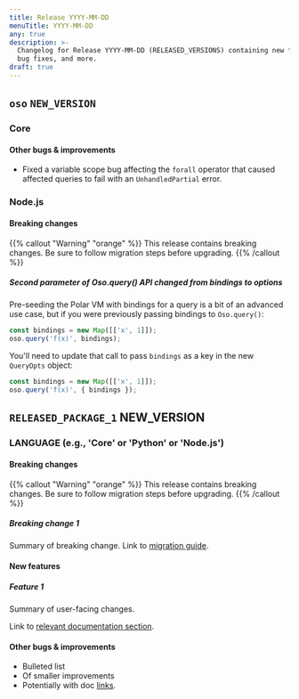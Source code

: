 ```yaml
---
title: Release YYYY-MM-DD
menuTitle: YYYY-MM-DD
any: true
description: >-
  Changelog for Release YYYY-MM-DD (RELEASED_VERSIONS) containing new features,
  bug fixes, and more.
draft: true
---
```


## `oso` `NEW_VERSION`

### Core

#### Other bugs & improvements

- Fixed a variable scope bug affecting the `forall` operator that caused affected
  queries to fail with an `UnhandledPartial` error.

### Node.js

#### Breaking changes

{{% callout "Warning" "orange" %}}
  This release contains breaking changes. Be sure to follow migration steps
  before upgrading.
{{% /callout %}}

##### Second parameter of Oso.query() API changed from bindings to options

Pre-seeding the Polar VM with bindings for a query is a bit of an advanced use
case, but if you were previously passing bindings to `Oso.query()`:

```js
const bindings = new Map([['x', 1]]);
oso.query('f(x)', bindings);
```

You'll need to update that call to pass `bindings` as a key in the new
`QueryOpts` object:

```js
const bindings = new Map([['x', 1]]);
oso.query('f(x)', { bindings });
```

## `RELEASED_PACKAGE_1` NEW_VERSION

### LANGUAGE (e.g., 'Core' or 'Python' or 'Node.js')

#### Breaking changes

<!-- TODO: remove warning and replace with "None" if no breaking changes. -->

{{% callout "Warning" "orange" %}}
  This release contains breaking changes. Be sure to follow migration steps
  before upgrading.
{{% /callout %}}

##### Breaking change 1

Summary of breaking change.
Link to [migration guide]().

#### New features

##### Feature 1

Summary of user-facing changes.

Link to [relevant documentation section]().

#### Other bugs & improvements

- Bulleted list
- Of smaller improvements
- Potentially with doc [links]().
